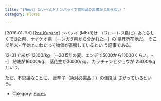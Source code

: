```yaml
---
title: "[News] たいへんだ！ンバッイで食料品の高騰がとまらない "
category: Flores

---
```


[2016-01-04] [[Pos Kupang]](http://kupang.tribunnews.com/2016/01/01/gawat-harga-bahan-makanan-di-mbay-tak-terkendali?utm_source=dlvr.it&utm_medium=twitter&utm_campaign=poskupang)  ンバッイ (Mba'i)は
（フローレス島に）あたらしくできた県、ナゲケオ県
［--ンガダ県から分かれた--］の
県庁所在地だ。
そこで年末・年始とにわたって物価が高騰しているとい
う記事である。

 12-31 で米が 12000/kg
［--2015年の夏、エンデで5000から10000くらい。--］
砂糖が16000/kg、
落花生が30000/kg、
カッチャンヒジョウが 25000/kg という。

 ただ、不思議なことに、
唐辛子（絶対必需品！）の値段は
さがっているという。

- Category: [Flores](/categories.html#Flores)

